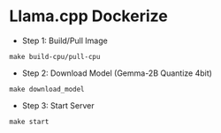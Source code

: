 # Llama.cpp Dockerize

- Step 1: Build/Pull Image

`make build-cpu/pull-cpu`

- Step 2: Download Model (Gemma-2B Quantize 4bit)

`make download_model`

- Step 3: Start Server

`make start`